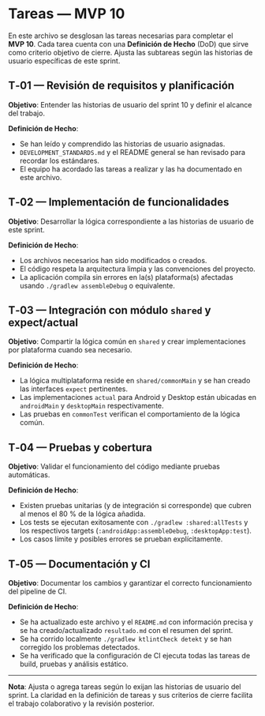 # Tareas — MVP 10

En este archivo se desglosan las tareas necesarias para completar el **MVP 10**.  Cada
tarea cuenta con una **Definición de Hecho** (DoD) que sirve como criterio
objetivo de cierre.  Ajusta las subtareas según las historias de usuario
específicas de este sprint.

## T‑01 — Revisión de requisitos y planificación
**Objetivo**: Entender las historias de usuario del sprint 10 y definir el
alcance del trabajo.

**Definición de Hecho**:

- Se han leído y comprendido las historias de usuario asignadas.
- `DEVELOPMENT_STANDARDS.md` y el README general se han revisado para
  recordar los estándares.
- El equipo ha acordado las tareas a realizar y las ha documentado en este
  archivo.

## T‑02 — Implementación de funcionalidades
**Objetivo**: Desarrollar la lógica correspondiente a las historias de usuario
de este sprint.

**Definición de Hecho**:

- Los archivos necesarios han sido modificados o creados.
- El código respeta la arquitectura limpia y las convenciones del proyecto.
- La aplicación compila sin errores en la(s) plataforma(s) afectadas usando
  `./gradlew assembleDebug` o equivalente.

## T‑03 — Integración con módulo `shared` y expect/actual
**Objetivo**: Compartir la lógica común en `shared` y crear implementaciones
por plataforma cuando sea necesario.

**Definición de Hecho**:

- La lógica multiplataforma reside en `shared/commonMain` y se han creado
  las interfaces `expect` pertinentes.
- Las implementaciones `actual` para Android y Desktop están ubicadas en
  `androidMain` y `desktopMain` respectivamente.
- Las pruebas en `commonTest` verifican el comportamiento de la lógica común.

## T‑04 — Pruebas y cobertura
**Objetivo**: Validar el funcionamiento del código mediante pruebas
automáticas.

**Definición de Hecho**:

- Existen pruebas unitarias (y de integración si corresponde) que cubren
  al menos el 80 % de la lógica añadida.
- Los tests se ejecutan exitosamente con `./gradlew :shared:allTests` y los
  respectivos targets (`:androidApp:assembleDebug`, `:desktopApp:test`).
- Los casos límite y posibles errores se prueban explícitamente.

## T‑05 — Documentación y CI
**Objetivo**: Documentar los cambios y garantizar el correcto funcionamiento del
pipeline de CI.

**Definición de Hecho**:

- Se ha actualizado este archivo y el `README.md` con información precisa y
  se ha creado/actualizado `resultado.md` con el resumen del sprint.
- Se ha corrido localmente `./gradlew ktlintCheck detekt` y se han
  corregido los problemas detectados.
- Se ha verificado que la configuración de CI ejecuta todas las tareas de
  build, pruebas y análisis estático.

---

**Nota**: Ajusta o agrega tareas según lo exijan las historias de usuario del
sprint.  La claridad en la definición de tareas y sus criterios de cierre
facilita el trabajo colaborativo y la revisión posterior.